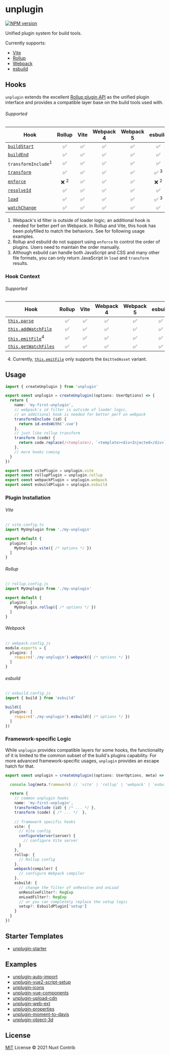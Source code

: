 # unplugin

[![NPM version](https://img.shields.io/npm/v/unplugin?color=a1b858&label=)](https://www.npmjs.com/package/unplugin)

Unified plugin system for build tools.

Currently supports:
- [Vite](https://vitejs.dev/)
- [Rollup](https://rollupjs.org/)
- [Webpack](https://webpack.js.org/)
- [esbuild](https://esbuild.github.io/)

## Hooks

`unplugin` extends the excellent [Rollup plugin API](https://rollupjs.org/guide/en/#plugins-overview) as the unified plugin interface and provides a compatible layer base on the build tools used with.

###### Supported

| Hook | Rollup | Vite | Webpack 4 | Webpack 5 | esbuild |
| ---- | :----: | :--: | :-------: | :-------: | :-----: |
| [`buildStart`](https://rollupjs.org/guide/en/#buildstart) | ✅ | ✅ | ✅ | ✅ | ✅ |
| [`buildEnd`](https://rollupjs.org/guide/en/#buildend) | ✅ | ✅ | ✅ | ✅ | ✅ |
| `transformInclude`<sup>1</sup> | ✅ | ✅ | ✅ | ✅ | ✅ |
| [`transform`](https://rollupjs.org/guide/en/#transformers) | ✅ | ✅ | ✅ | ✅ | ✅ <sup>3</sup> |
| [`enforce`](https://rollupjs.org/guide/en/#enforce) | ❌ <sup>2</sup> | ✅ | ✅ | ✅ | ❌ <sup>2</sup> |
| [`resolveId`](https://rollupjs.org/guide/en/#resolveid) | ✅ | ✅ | ✅ | ✅ | ✅ |
| [`load`](https://rollupjs.org/guide/en/#load) | ✅ | ✅ | ✅ | ✅ | ✅ <sup>3</sup> |
| [`watchChange`](https://rollupjs.org/guide/en/#watchchange) | ✅ | ✅ | ✅ | ✅ | ✅ |

1. Webpack's id filter is outside of loader logic; an additional hook is needed for better perf on Webpack. In Rollup and Vite, this hook has been polyfilled to match the behaviors. See for following usage examples.
2. Rollup and esbuild do not support using `enforce` to control the order of plugins. Users need to maintain the order manually.
3. Although esbuild can handle both JavaScript and CSS and many other file formats, you can only return JavaScript in `load` and `transform` results.

### Hook Context

###### Supported

| Hook | Rollup | Vite | Webpack 4 | Webpack 5 | esbuild |
| ---- | :----: | :--: | :-------: | :-------: | :-----: |
| [`this.parse`](https://rollupjs.org/guide/en/#thisparse) | ✅ | ✅ | ✅ | ✅ | ✅ |
| [`this.addWatchFile`](https://rollupjs.org/guide/en/#thisaddwatchfile) | ✅ | ✅ | ✅ | ✅ | ✅ |
| [`this.emitFile`](https://rollupjs.org/guide/en/#thisemitfile)<sup>4</sup> | ✅ | ✅ | ✅ | ✅ | ✅ |
| [`this.getWatchFiles`](https://rollupjs.org/guide/en/#thisgetwatchfiles) | ✅ | ✅ | ✅ | ✅ | ✅ |

4. Currently, [`this.emitFile`](https://rollupjs.org/guide/en/#thisemitfile) only supports the `EmittedAsset` variant.

## Usage

```ts
import { createUnplugin } from 'unplugin'

export const unplugin = createUnplugin((options: UserOptions) => {
  return {
    name: 'my-first-unplugin',
    // webpack's id filter is outside of loader logic,
    // an additional hook is needed for better perf on webpack
    transformInclude (id) {
      return id.endsWith('.vue')
    },
    // just like rollup transform
    transform (code) {
      return code.replace(/<template>/, `<template><div>Injected</div>`)
    },
    // more hooks coming
  }
})

export const vitePlugin = unplugin.vite
export const rollupPlugin = unplugin.rollup
export const webpackPlugin = unplugin.webpack
export const esbuildPlugin = unplugin.esbuild
```

### Plugin Installation

###### Vite

```ts
// vite.config.ts
import MyUnplugin from './my-unplugin'

export default {
  plugins: [
    MyUnplugin.vite({ /* options */ })
  ]
}
```

###### Rollup

```ts
// rollup.config.js
import MyUnplugin from './my-unplugin'

export default {
  plugins: [
    MyUnplugin.rollup({ /* options */ })
  ]
}
```

###### Webpack

```ts
// webpack.config.js
module.exports = {
  plugins: [
    require('./my-unplugin').webpack({ /* options */ })
  ]
}
```

###### esbuild

```ts
// esbuild.config.js
import { build } from 'esbuild'

build({
  plugins: [
    require('./my-unplugin').esbuild({ /* options */ })
  ]
})
```

### Framework-specific Logic

While `unplugin` provides compatible layers for some hooks, the functionality of it is limited to the common subset of the build's plugins capability. For more advanced framework-specific usages, `unplugin` provides an escape hatch for that.

```ts
export const unplugin = createUnplugin((options: UserOptions, meta) => {

  console.log(meta.framework) // 'vite' | 'rollup' | 'webpack' | 'esbuild'

  return {
    // common unplugin hooks
    name: 'my-first-unplugin',
    transformInclude (id) { /* ... */ },
    transform (code) { /* ... */  },
    
    // framework specific hooks
    vite: {
      // Vite config
      configureServer(server) {
        // configure Vite server
      }
    },
    rollup: {
      // Rollup config
    },
    webpack(compiler) {
      // configure Webpack compiler
    },
    esbuild: {
      // change the filter of onResolve and onLoad
      onResolveFilter?: RegExp
      onLoadFilter?: RegExp
      // or you can completely replace the setup logic
      setup?: EsbuildPlugin['setup']
    }
  }
})
```

## Starter Templates

- [unplugin-starter](https://github.com/antfu/unplugin-starter)

## Examples

- [unplugin-auto-import](https://github.com/antfu/unplugin-auto-import)
- [unplugin-vue2-script-setup](https://github.com/antfu/unplugin-vue2-script-setup)
- [unplugin-icons](https://github.com/antfu/unplugin-icons)
- [unplugin-vue-components](https://github.com/antfu/unplugin-vue-components)
- [unplugin-upload-cdn](https://github.com/zenotsai/unplugin-upload-cdn)
- [unplugin-web-ext](https://github.com/jwr12135/unplugin-web-ext)
- [unplugin-properties](https://github.com/pd4d10/unplugin-properties)
- [unplugin-moment-to-dayjs](https://github.com/1247748612/unplugin-moment-to-dayjs)
- [unplugin-object-3d](https://github.com/m0ksem/unplugin-object-3d)

## License

[MIT](./LICENSE) License © 2021 Nuxt Contrib
